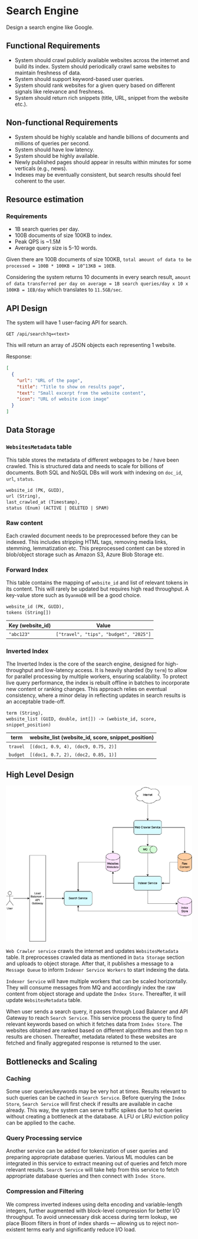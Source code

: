 # Search Engine
Design a search engine like Google.

## Functional Requirements
- System should crawl publicly available websites across the internet and build its index. System should periodically crawl same websites to maintain freshness of data.
- System should support keyword-based user queries.
- System should rank websites for a given query based on different signals like relevance and freshness.
- System should return rich snippets (title, URL, snippet from the website etc.).

## Non-functional Requirements
- System should be highly scalable and handle billions of documents and millions of queries per second.
- System should have low latency.
- System should be highly available.
- Newly published pages should appear in results within minutes for some verticals (e.g., news).
- Indexes may be eventually consistent, but search results should feel coherent to the user.

## Resource estimation

### Requirements
- 1B search queries per day.
- 100B documents of size 100KB to index.
- Peak QPS is ~1.5M
- Average query size is 5-10 words.

Given there are 100B documents of size 100KB, `total amount of data to be processed = 100B * 100KB = 10^13KB = 10EB`.

Considering the system returns 10 documents in every search result, `amount of data transferred per day on average = 1B search queries/day x 10 x 100KB = 1EB/day` which translates to `11.5GB/sec`.

## API Design

The system will have 1 user-facing API for search.
```
GET /api/search?q=<text>
```
This will return an array of JSON objects each representing 1 website.

Response:
```json
[
  {
    "url": "URL of the page",
    "title": "Title to show on results page",
    "text": "Small excerpt from the website content",
    "icon": "URL of website icon image"
  }
]
```

## Data Storage

### `WebsitesMetadata` table
This table stores the metadata of different webpages to be / have been crawled. This is structured data and needs to scale for billions of documents. Both SQL and NoSQL DBs will work with indexing on `doc_id`, `url`, `status`.
```
website_id (PK, GUID),
url (String),
last_crawled_at (Timestamp),
status (Enum) (ACTIVE | DELETED | SPAM)
```

### Raw content
Each crawled document needs to be preprocessed before they can be indexed. This includes stripping HTML tags, removing media links, stemming, lemmatization etc. This preprocessed content can be stored in blob/object storage such as Amazon S3, Azure Blob Storage etc.

### Forward Index
This table contains the mapping of `website_id` and list of relevant tokens in its content. This will rarely be updated but requires high read throughput. A key-value store such as `DyanmoDB` will be a good choice.
```
website_id (PK, GUID),
tokens (String[])
```

| Key (website_id) | Value                                  |
|------------------| -------------------------------------- |
| `"abc123"`       | `["travel", "tips", "budget", "2025"]` |

### Inverted Index
The Inverted Index is the core of the search engine, designed for high-throughput and low-latency access. It is heavily sharded (by `term`) to allow for parallel processing by multiple workers, ensuring scalability. To protect live query performance, the index is rebuilt offline in batches to incorporate new content or ranking changes. This approach relies on eventual consistency, where a minor delay in reflecting updates in search results is an acceptable trade-off.

```
term (String),
website_list (GUID, double, int[]) -> (webiste_id, score, snippet_position)
```

| term     | website_list (website_id, score, snippet_position) |
|----------|----------------------------------------------------|
| `travel` | `[(doc1, 0.9, 4), (doc9, 0.75, 2)]`                |
| `budget` | `[(doc1, 0.7, 2), (doc2, 0.85, 1)]`                |

## High Level Design

![Search Engine Architecture](SearchEngine.png)

`Web Crawler service` crawls the internet and updates `WebsitesMetadata` table. It preprocesses crawled data as mentioned in `Data Storage` section and uploads to object storage. After that, it publishes a message to a `Message Queue` to inform `Indexer Service Workers` to start indexing the data.

`Indexer Service` will have multiple workers that can be scaled horizontally. They will consume messages from MQ and accordingly index the raw content from object storage and update the `Index Store`. Thereafter, it will update `WebsitesMetadata` table.

When user sends a search query, it passes through Load Balancer and API Gateway to reach `Search Service`. This service process the query to find relevant keywords based on which it fetches data from `Index Store`. The websites obtained are ranked based on different algorithms and then top n results are chosen. Thereafter, metadata related to these websites are fetched and finally aggregated response is returned to the user.

## Bottlenecks and Scaling

### Caching
Some user queries/keywords may be very hot at times. Results relevant to such queries can be cached in `Search Service`. Before querying the `Index Store`, `Search Service` will first check if results are available in cache already. This way, the system can serve traffic spikes due to hot queries without creating a bottleneck at the database. A LFU or LRU eviction policy can be applied to the cache.

### Query Processing service
Another service can be added for tokenization of user queries and preparing appropriate database queries. Various ML modules can be integrated in this service to extract meaning out of queries and fetch more relevant results. `Search Service` will take help from this service to fetch appropriate database queries and then connect with `Index Store`.

### Compression and Filtering
We compress inverted indexes using delta encoding and variable-length integers, further augmented with block-level compression for better I/O throughput. To avoid unnecessary disk access during term lookup, we place Bloom filters in front of index shards — allowing us to reject non-existent terms early and significantly reduce I/O load.